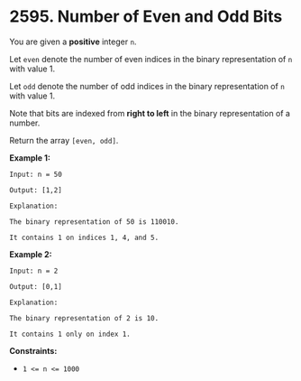 # 2595. Number of Even and Odd Bits

You are given a **positive** integer `n`.

Let `even` denote the number of even indices in the binary representation of `n` with value 1.

Let `odd` denote the number of odd indices in the binary representation of `n` with value 1.

Note that bits are indexed from **right to left** in the binary representation of a number.

Return the array `[even, odd]`.

**Example 1:**

```()
Input: n = 50

Output: [1,2]

Explanation:

The binary representation of 50 is 110010.

It contains 1 on indices 1, 4, and 5.
```

**Example 2:**

```()
Input: n = 2

Output: [0,1]

Explanation:

The binary representation of 2 is 10.

It contains 1 only on index 1.
```

**Constraints:**

- `1 <= n <= 1000`
